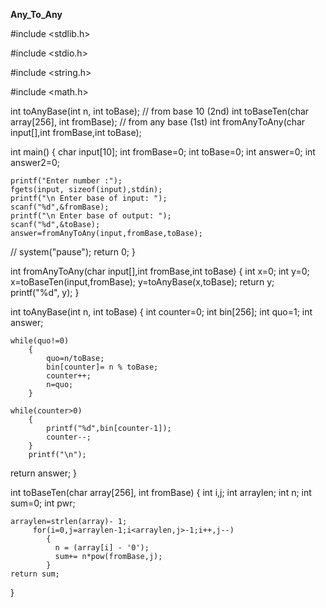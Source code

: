 **Any_To_Any**

#include <stdlib.h>

#include <stdio.h>

#include <string.h>

#include <math.h>


int toAnyBase(int n, int toBase); // from base 10 (2nd)
int toBaseTen(char array[256], int fromBase); // from any base (1st)
int fromAnyToAny(char input[],int fromBase,int toBase);

int main()
{
    char input[10];
    int fromBase=0;
    int toBase=0;
    int answer=0;
    int answer2=0;
    

    printf("Enter number :");
    fgets(input, sizeof(input),stdin);
    printf("\n Enter base of input: ");
    scanf("%d",&fromBase);
    printf("\n Enter base of output: ");
    scanf("%d",&toBase);
    answer=fromAnyToAny(input,fromBase,toBase);
   // system("pause");
    return 0;
}


int fromAnyToAny(char input[],int fromBase,int toBase)
{
    int x=0;
    int y=0;
    x=toBaseTen(input,fromBase);
    y=toAnyBase(x,toBase);
    return y;
    printf("%d", y);
}

int toAnyBase(int n, int toBase) 
{ 
    int counter=0;
    int bin[256];
    int quo=1;
    int answer;
    
    
    while(quo!=0)
        {
            quo=n/toBase;
            bin[counter]= n % toBase;
            counter++;
            n=quo;
        }
        
    while(counter>0)
        {
            printf("%d",bin[counter-1]);
            counter--;
        }
        printf("\n");
return answer;
}
    
    
int toBaseTen(char array[256], int fromBase)
{
    int i,j;
    int arraylen;
    int n;
    int sum=0;
    int pwr;
        
    arraylen=strlen(array)- 1;
         for(i=0,j=arraylen-1;i<arraylen,j>-1;i++,j--)
            {          
              n = (array[i] - '0');
              sum+= n*pow(fromBase,j);
            }
    return sum;
}
